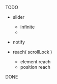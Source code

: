 TODO
- slider
    - infinite
    - 

- notify

- reach( scrollLock )
    - element reach
    - position reach


DONE
